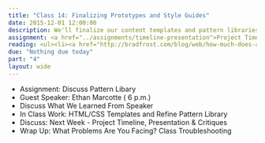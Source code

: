 ```yaml
---
title: "Class 14: Finalizing Prototypes and Style Guides"
date: 2015-12-01 12:00:00
description: We'll finalize our content templates and pattern libraries based on testing feedback.  If time, we'll briefly discuss print stylesheets and responsive email.  Special Guest <a href="http://ethanmarcotte.com">Speaker Ethan Marcotte, Responsive Web Design, Author</a> via Skype (6 p.m.)
assignment: <a href="../assignments/timeline-presentation">Project Timeline, Presentation & Critiques</a>
reading: <ul><li><a href="http://bradfrost.com/blog/web/how-much-does-a-responsive-web-design-cost/">How Much Does a Responsive Web Design Cost? by Brad Frost</a></li><li><a href="http://thenextweb.com/dd/2015/10/28/9-responsive-design-mistakes-you-dont-want-to-make/">9 Responsive Design Mistakes You Don't Want to Make</a></li></ul>
due: "Nothing due today"
part: "4"
layout: wide
---
```


* Assignment: Discuss Pattern Libary
* Guest Speaker: Ethan Marcotte ( 6 p.m.)
* Discuss What We Learned From Speaker
* In Class Work: HTML/CSS Templates and Refine Pattern Library
* Discuss:  Next Week - Project Timeline, Presentation & Critiques
* Wrap Up:  What Problems Are You Facing?  Class Troubleshooting